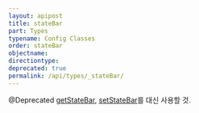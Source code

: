 ```yaml
---
layout: apipost
title: stateBar
part: Types
typename: Config Classes
order: stateBar
objectname: 
directiontype: 
deprecated: true
permalink: /api/types/_stateBar/
---
```



@Deprecated [getStateBar](/api/GridBase/getStateBar), [setStateBar](/api/GridBase/setStateBar)를 대신 사용할 것.
